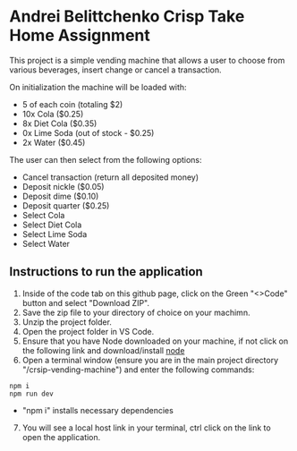# Andrei Belittchenko Crisp Take Home Assignment

This project is a simple vending machine that allows a user to choose from various beverages, insert change or cancel a transaction.

On initialization the machine will be loaded with:

- 5 of each coin (totaling $2)
- 10x Cola ($0.25)
- 8x Diet Cola ($0.35)
- 0x Lime Soda (out of stock - $0.25)
- 2x Water ($0.45)

The user can then select from the following options:

- Cancel transaction (return all deposited money)
- Deposit nickle ($0.05)
- Deposit dime ($0.10)
- Deposit quarter ($0.25)
- Select Cola
- Select Diet Cola
- Select Lime Soda
- Select Water

## Instructions to run the application

1. Inside of the code tab on this github page, click on the Green "<>Code" button and select "Download ZIP".
2. Save the zip file to your directory of choice on your machimn.
3. Unzip the project folder.
4. Open the project folder in VS Code.
5. Ensure that you have Node downloaded on your machine, if not click on the following link and download/install [node](https://nodejs.org/en/download)
6. Open a terminal window (ensure you are in the main project directory "/crsip-vending-machine") and enter the following commands:

```
npm i
npm run dev
```

- "npm i" installs necessary dependencies

7. You will see a local host link in your terminal, ctrl click on the link to open the application.

